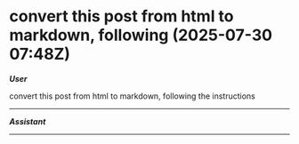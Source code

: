 <!-- Generated by SpecStory -->

# convert this post from html to markdown, following (2025-07-30 07:48Z)

_**User**_

convert this post from html to markdown, following the instructions

---

_**Assistant**_



---

